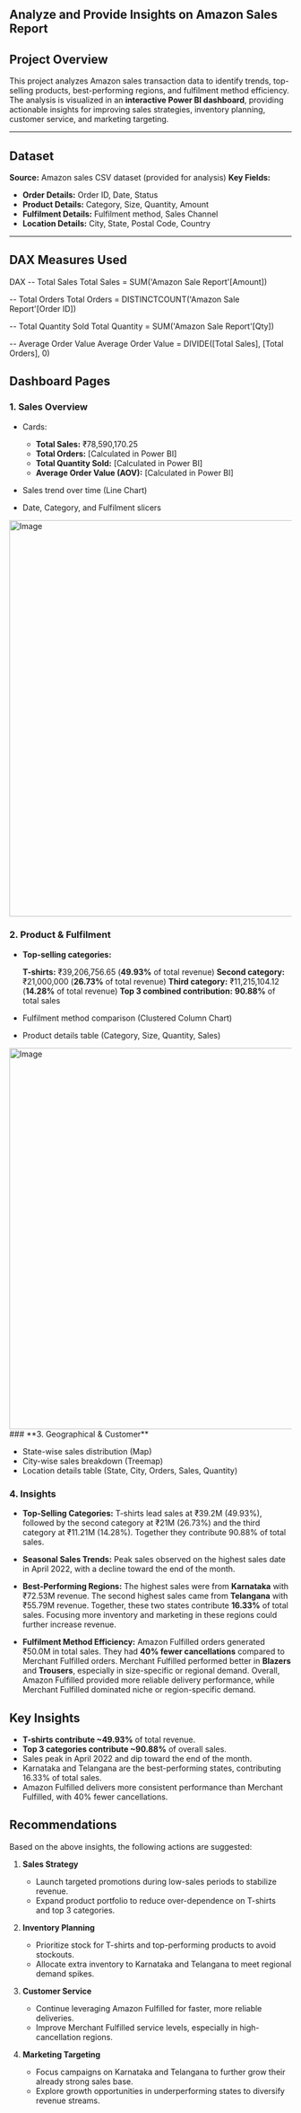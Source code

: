 Analyze and Provide Insights on Amazon Sales Report
-----------------------------------------------------

## Project Overview

This project analyzes Amazon sales transaction data to identify trends, top-selling products, best-performing regions, and fulfilment method efficiency.
The analysis is visualized in an **interactive Power BI dashboard**, providing actionable insights for improving sales strategies, inventory planning, customer service, and marketing targeting.

---

##  Dataset

**Source:** Amazon sales CSV dataset (provided for analysis)
**Key Fields:**

* **Order Details:** Order ID, Date, Status
* **Product Details:** Category, Size, Quantity, Amount
* **Fulfilment Details:** Fulfilment method, Sales Channel
* **Location Details:** City, State, Postal Code, Country

---

##  DAX Measures Used

DAX
-- Total Sales
Total Sales = SUM('Amazon Sale Report'[Amount])

-- Total Orders
Total Orders = DISTINCTCOUNT('Amazon Sale Report'[Order ID])

-- Total Quantity Sold
Total Quantity = SUM('Amazon Sale Report'[Qty])

-- Average Order Value
Average Order Value = DIVIDE([Total Sales], [Total Orders], 0)



## Dashboard Pages

### **1. Sales Overview**

* Cards:

  * **Total Sales:** ₹78,590,170.25
  * **Total Orders:** \[Calculated in Power BI]
  * **Total Quantity Sold:** \[Calculated in Power BI]
  * **Average Order Value (AOV):** \[Calculated in Power BI]
* Sales trend over time (Line Chart)
* Date, Category, and Fulfilment slicers
<img width="1308" height="706" alt="Image" src="https://github.com/user-attachments/assets/cf6f8282-5438-48bd-bf03-3f789f6358eb" />

### **2. Product & Fulfilment**

* **Top-selling categories:**

  **T-shirts:** ₹39,206,756.65 (**49.93%** of total revenue)
  **Second category:** ₹21,000,000 (**26.73%** of total revenue)
  **Third category:** ₹11,215,104.12 (**14.28%** of total revenue)
  **Top 3 combined contribution:** **90.88%** of total sales
* Fulfilment method comparison (Clustered Column Chart)
* Product details table (Category, Size, Quantity, Sales)
<img width="826" height="679" alt="Image" src="https://github.com/user-attachments/assets/98fe716f-0a00-4b48-b933-67ac09c8fba2" />
### **3. Geographical & Customer**

* State-wise sales distribution (Map)
* City-wise sales breakdown (Treemap)
* Location details table (State, City, Orders, Sales, Quantity)

### **4. Insights**

* **Top-Selling Categories:**
  T-shirts lead sales at ₹39.2M (49.93%), followed by the second category at ₹21M (26.73%) and the third category at ₹11.21M (14.28%). Together they contribute 90.88% of total sales.

* **Seasonal Sales Trends:**
  Peak sales observed on the highest sales date in April 2022, with a decline toward the end of the month.

* **Best-Performing Regions:**
  The highest sales were from **Karnataka** with ₹72.53M revenue.
  The second highest sales came from **Telangana** with ₹55.79M revenue.
  Together, these two states contribute **16.33%** of total sales.
  Focusing more inventory and marketing in these regions could further increase revenue.

* **Fulfilment Method Efficiency:**
  Amazon Fulfilled orders generated ₹50.0M in total sales.
  They had **40% fewer cancellations** compared to Merchant Fulfilled orders.
  Merchant Fulfilled performed better in **Blazers** and **Trousers**, especially in size-specific or regional demand.
  Overall, Amazon Fulfilled provided more reliable delivery performance, while Merchant Fulfilled dominated niche or region-specific demand.


## Key Insights

* **T-shirts contribute \~49.93%** of total revenue.
* **Top 3 categories contribute \~90.88%** of overall sales.
* Sales peak in April 2022 and dip toward the end of the month.
* Karnataka and Telangana are the best-performing states, contributing 16.33% of total sales.
* Amazon Fulfilled delivers more consistent performance than Merchant Fulfilled, with 40% fewer cancellations.


## Recommendations

Based on the above insights, the following actions are suggested:

1. **Sales Strategy**

   * Launch targeted promotions during low-sales periods to stabilize revenue.
   * Expand product portfolio to reduce over-dependence on T-shirts and top 3 categories.

2. **Inventory Planning**

   * Prioritize stock for T-shirts and top-performing products to avoid stockouts.
   * Allocate extra inventory to Karnataka and Telangana to meet regional demand spikes.

3. **Customer Service**

   * Continue leveraging Amazon Fulfilled for faster, more reliable deliveries.
   * Improve Merchant Fulfilled service levels, especially in high-cancellation regions.

4. **Marketing Targeting**

   * Focus campaigns on Karnataka and Telangana to further grow their already strong sales base.
   * Explore growth opportunities in underperforming states to diversify revenue streams.

